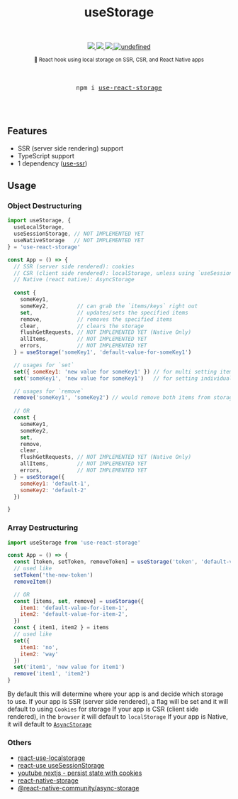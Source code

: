 <p align="center">
    <h1 align="center">useStorage</h1>
</p>

<br />

<p align="center">
    <a href="https://github.com/alex-cory/use-react-storage/pulls">
      <img src="https://camo.githubusercontent.com/d4e0f63e9613ee474a7dfdc23c240b9795712c96/68747470733a2f2f696d672e736869656c64732e696f2f62616467652f5052732d77656c636f6d652d627269676874677265656e2e737667" />
    </a>
    <a href="https://circleci.com/gh/alex-cory/use-http">
      <img src="https://img.shields.io/circleci/project/github/alex-cory/use-react-storage/master.svg" />
    </a>
    <a href="https://www.npmjs.com/package/use-react-storage">
      <img src="https://img.shields.io/npm/dt/use-react-storage.svg" />
    </a>
    <a href="https://lgtm.com/projects/g/alex-cory/use-react-storage/context:javascript">
      <img alt="undefined" src="https://img.shields.io/lgtm/grade/javascript/g/alex-cory/use-react-storage.svg?logo=lgtm&logoWidth=18"/>
    </a>
<!-- [![Join the community on Spectrum](https://withspectrum.github.io/badge/badge.svg)](https://spectrum.chat/next-js) -->
<!--     <a href="https://bundlephobia.com/result?p=use-http">
      <img alt="undefined" src="https://img.shields.io/bundlephobia/minzip/use-http.svg">
    </a> -->
<!--     <a href="https://snyk.io/test/github/alex-cory/use-http?targetFile=package.json">
      <img src="https://snyk.io/test/github/alex-cory/use-http/badge.svg?targetFile=package.json" alt="Known Vulnerabilities" data-canonical-src="https://snyk.io/test/github/alex-cory/use-http?targetFile=package.json" style="max-width:100%;">
    </a> -->
<!--     <a href="https://www.npmjs.com/package/use-http">
      <img src="https://img.shields.io/npm/v/use-http.svg" alt="Known Vulnerabilities" data-canonical-src="https://snyk.io/test/github/alex-cory/use-http?targetFile=package.json" style="max-width:100%;">
    </a> -->
<!--     <a href="https://github.com/alex-cory/use-http/blob/master/license.md">
      <img alt="undefined" src="https://img.shields.io/github/license/alex-cory/use-http.svg">
    </a> -->
<!--     <a href="https://greenkeeper.io/">
      <img alt="undefined" src="https://badges.greenkeeper.io/alex-cory/use-http.svg">
    </a> -->
</p>

<div align="center">
  <sup>
    🕋 React hook using local storage on SSR, CSR, and React Native apps
    <br/>
  </sup>
</div>

<br/>
<br/>


<div align="center">
  <pre>npm i <a href="https://www.npmjs.com/package/use-react-storage">use-react-storage</a></pre>
</div>

<br/>
<br/>

Features
---------

- SSR (server side rendering) support
- TypeScript support
- 1 dependency ([use-ssr](https://github.com/alex-cory/use-ssr))
<!-- - React Native support -->

Usage
-------

### Object Destructuring

```jsx
import useStorage, {
  useLocalStorage,
  useSessionStorage, // NOT IMPLEMENTED YET
  useNativeStorage   // NOT IMPLEMENTED YET
} = 'use-react-storage'

const App = () => {
  // SSR (server side rendered): cookies
  // CSR (client side rendered): localStorage, unless using `useSessionStorage`
  // Native (react native): AsyncStorage
  
  const {
    someKey1,
    someKey2,         // can grab the `items/keys` right out
    set,              // updates/sets the specified items
    remove,           // removes the specified items
    clear,            // clears the storage
    flushGetRequests, // NOT IMPLEMENTED YET (Native Only)
    allItems,         // NOT IMPLEMENTED YET
    errors,           // NOT IMPLEMENTED YET
  } = useStorage('someKey1', 'default-value-for-someKey1')

  // usages for `set`
  set({ someKey1: 'new value for someKey1' }) // for multi setting items
  set('someKey1', 'new value for someKey1')   // for setting individual item

  // usages for `remove`
  remove('someKey1', 'someKey2') // would remove both items from storage
  
  // OR
  const {
    someKey1,
    someKey2,
    set,
    remove,
    clear,
    flushGetRequests, // NOT IMPLEMENTED YET (Native Only)
    allItems,         // NOT IMPLEMENTED YET
    errors,           // NOT IMPLEMENTED YET
  } = useStorage({
    someKey1: 'default-1',
    someKey2: 'default-2'
  })

}
```

### Array Destructuring

```js
import useStorage from 'use-react-storage'

const App = () => {
  const [token, setToken, removeToken] = useStorage('token', 'default-value-for-token')
  // used like
  setToken('the-new-token')
  removeItem()

  // OR
  const [items, set, remove] = useStorage({
    item1: 'default-value-for-item-1',
    item2: 'default-value-for-item-2',
  })
  const { item1, item2 } = items
  // used like
  set({
    item1: 'no',
    item2: 'way'
  })
  set('item1', 'new value for item1')
  remove('item1', 'item2')
}
```

By default this will determine where your app is and decide which storage to use.
If your app is SSR (server side rendered), a flag will be set and it will default to using `Cookies` for storage
If your app is CSR (client side rendered), in the `browser` it will default to `localStorage`
If your app is Native, it will default to [`AsyncStorage`](https://facebook.github.io/react-native/docs/asyncstorage)

### Others
- [react-use-localstorage](https://github.com/dance2die/react-use-localstorage/blob/master/src/index.ts)
- [react-use useSessionStorage](https://github.com/streamich/react-use/blob/master/docs/useSessionStorage.md)
- [youtube nextjs - persist state with cookies](https://www.youtube.com/watch?v=_AYuhmz-fX4&t=0s)
- [react-native-storage](https://github.com/sunnylqm/react-native-storage)
- [@react-native-community/async-storage](https://github.com/react-native-community/async-storage)
